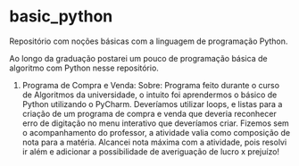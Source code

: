 # basic_python
Repositório com noções básicas com a linguagem de programação Python.

Ao longo da graduação postarei um pouco de programação básica de algoritmo com Python nesse repositório.

1. Programa de Compra e Venda:
Sobre: Programa feito durante o curso de Algoritmos da universidade, o intuito foi aprendermos o básico de Python utilizando o PyCharm. 
Deveríamos utilizar loops, e listas para a criação de um programa de compra e venda que deveria reconhecer erro de digitação no menu interativo que deveríamos criar.
Fizemos sem o acompanhamento do professor, a atividade valia como composição de nota para a matéria. 
Alcancei nota máxima com a atividade, pois resolvi ir além e adicionar a possibilidade de averiguação de lucro x prejuízo!
